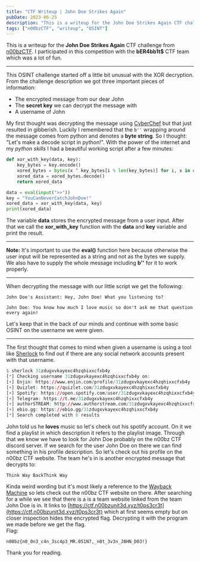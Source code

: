 ```yaml
---
title: "CTF Writeup | John Doe Strikes Again"
pubDate: 2023-06-25
description: "This is a writeup for the John Doe Strikes Again CTF challenge from n00bzCTF."
tags: ["n00bzCTF", "writeup", "OSINT"]
---
```


This is a writeup for the **John Doe Strikes Again** CTF challenge from [n00bzCTF](https://ctf.n00bzunit3d.xyz/). I participated in this competition with the **bER4bb1t$** CTF team which was a lot of fun.

---

This OSINT challenge started off a little bit unusual with the XOR decryption.
From the challenge description we got three important pieces of information:

- The encrypted message from our dear John
- The **secret key** we can decrypt the message with
- A username of John

My first thought was decrypting the message using [CyberChef](https://gchq.github.io/CyberChef/) but that just resulted in gibberish.
Luckily I remembered that the `b''` wrapping around the message comes from python and denotes a **byte string**.
So I thought: "Let's make a decode script in python!".
With the power of the internet and my _python skills_ I had a beautiful working script after a few minutes:

```python
def xor_with_key(data, key):
    key_bytes = key.encode()
    xored_bytes = bytes(x ^ key_bytes[i % len(key_bytes)] for i, x in enumerate(data))
    xored_data = xored_bytes.decode()
    return xored_data

data = eval(input(">>"))
key = "YouCanNeverCatchJohnDoe!"
xored_data = xor_with_key(data, key)
print(xored_data)
```

The variable **data** stores the encrypted message from a user input.
After that we call the **xor_with_key** function with the **data** and **key** variable and print the result.

---

**Note:** It's important to use the **eval()** function here because otherwise the user input will be represented as a string and not as the bytes we supply. We also have to supply the whole message including **b''** for it to work properly.

---

When decrypting the message with our little script we get the following:

```
John Doe's Assistant: Hey, John Doe! What you listening to?

John Doe: You know how much I love music so don't ask me that question every again!

```

Let's keep that in the back of our minds and continue with some basic OSINT on the username we were given.

---

The first thought that comes to mind when given a username is using a tool like [Sherlock](https://sherlock-project.github.io/)
to find out if there are any social network accounts present with that username.

```r
$ sherlock 31zdugxvkayexc4hzqhixxcfxb4y
[*] Checking username 31zdugxvkayexc4hzqhixxcfxb4y on:
[+] Enjin: https://www.enjin.com/profile/31zdugxvkayexc4hzqhixxcfxb4y
[+] Quizlet: https://quizlet.com/31zdugxvkayexc4hzqhixxcfxb4y
[+] Spotify: https://open.spotify.com/user/31zdugxvkayexc4hzqhixxcfxb4y
[+] Telegram: https://t.me/31zdugxvkayexc4hzqhixxcfxb4y
[+] authorSTREAM: http://www.authorstream.com/31zdugxvkayexc4hzqhixxcfxb4y/
[+] ebio.gg: https://ebio.gg/31zdugxvkayexc4hzqhixxcfxb4y
[*] Search completed with 6 results

```

John told us he **loves** music so let's check out his spotify account. On it we find a playlist in which description it refers to the playlist image. Through that we know we have to look for John Doe probably on the n00bz CTF discord server.
If we search for the user John Doe on there we can find something in his profile description.
So let's check out his profile on the n00bz CTF website.
The team he's in is another encrypted message that decrypts to:

```
Think Way BackThink Way
```

Kinda weird wording but it's most likely a reference to the [Wayback Machine](https://archive.org/web) so lets check out the n00bz CTF website on there.
After searching for a while we see that there is a is a team website linked from the team John Doe is in.
It links to [https://ctf.n00bzunit3d.xyz/t0ps3cr3t](https://ctf.n00bzunit3d.xyz/t0ps3cr3t) which at first seems empty but on closer inspection hides the encrypted flag.
Decrypting it with the program we made before we get the flag.<br>
Flag:

```
n00bz{n0_0n3_c4n_3sc4p3_MR.051N7,_n0t_3v3n_J0HN_D03!}
```

Thank you for reading.
